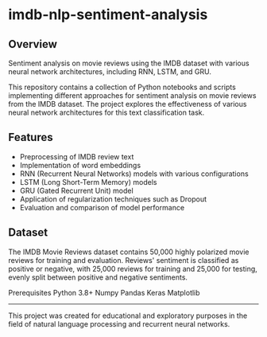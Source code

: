 # imdb-nlp-sentiment-analysis

## Overview
Sentiment analysis on movie reviews using the IMDB dataset with various neural network architectures, including RNN, LSTM, and GRU.

This repository contains a collection of Python notebooks and scripts implementing different approaches for sentiment analysis on movie reviews from the IMDB dataset. The project explores the effectiveness of various neural network architectures for this text classification task.

## Features
- Preprocessing of IMDB review text
- Implementation of word embeddings
- RNN (Recurrent Neural Networks) models with various configurations
- LSTM (Long Short-Term Memory) models
- GRU (Gated Recurrent Unit) model
- Application of regularization techniques such as Dropout
- Evaluation and comparison of model performance

## Dataset
The IMDB Movie Reviews dataset contains 50,000 highly polarized movie reviews for training and evaluation. 
Reviews' sentiment is classified as positive or negative, with 25,000 reviews for training and 25,000 for testing, evenly split between positive and negative sentiments.

Prerequisites
Python 3.8+
Numpy
Pandas
Keras
Matplotlib

---
This project was created for educational and exploratory purposes in the field of natural language processing and recurrent neural networks.
